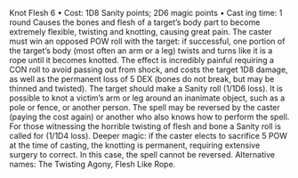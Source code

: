 Knot Flesh 6
• Cost:  1D8 Sanity points; 2D6 magic points
•
 Cast
ing time: 1 round
Causes the bones and flesh of a target’s body part to become 
extremely flexible, twisting and knotting, causing great pain. 
The caster must win an opposed POW roll with the target: 
if successful, one portion of the target’s body (most often 
an arm or a leg) twists and turns like it is a rope until it 
becomes knotted. The effect is incredibly painful requiring 
a CON roll to avoid passing out from shock, and costs the 
target 1D8 damage, as well as the permanent loss of 5 DEX 
(bones do not break, but may be thinned and twisted). The 
target should make a Sanity roll (1/1D6 loss). It is possible 
to knot a victim’s arm or leg around an inanimate object, 
such as a pole or fence, or another person.
The spell may be reversed by the caster (paying the cost 
again) or another who also knows how to perform the 
spell. For those witnessing the horrible twisting of flesh 
and bone a Sanity roll is called for (1/1D4 loss).
Deeper magic: if the caster elects to sacrifice 5 POW at 
the time of casting, the knotting is permanent, requiring 
extensive surgery to correct. In this case, the spell cannot 
be reversed.
Alternative names: The Twisting Agony, Flesh Like Rope.

